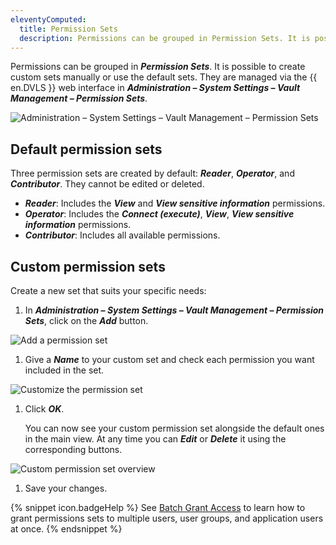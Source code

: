 ```yaml
---
eleventyComputed:
  title: Permission Sets
  description: Permissions can be grouped in Permission Sets. It is possible to create custom sets manually or use the default sets. They are managed via the {{ en.DVLS }} web interface in Administration – System Settings – Vault Management – Permission Sets.
---
```

Permissions can be grouped in ***Permission Sets***. It is possible to create custom sets manually or use the default sets. They are managed via the {{ en.DVLS }} web interface in ***Administration – System Settings – Vault Management – Permission Sets***.

![Administration – System Settings – Vault Management – Permission Sets](https://webdevolutions.azureedge.net/docs/en/server/ServerOp2091.png)

## Default permission sets

Three permission sets are created by default: ***Reader***, ***Operator***, and ***Contributor***. They cannot be edited or deleted.  
* ***Reader***: Includes the ***View*** and ***View sensitive information*** permissions.
* ***Operator***: Includes the ***Connect (execute)***, ***View***, ***View sensitive information*** permissions.
* ***Contributor***: Includes all available permissions.

## Custom permission sets

Create a new set that suits your specific needs:

1. In ***Administration – System Settings – Vault Management – Permission Sets***, click on the ***Add*** button.

![Add a permission set](https://webdevolutions.azureedge.net/docs/en/server/ServerOp2092.png)

1. Give a ***Name*** to your custom set and check each permission you want included in the set.

![Customize the permission set](https://webdevolutions.azureedge.net/docs/en/server/ServerOp2093.png)

1. Click ***OK***.

   You can now see your custom permission set alongside the default ones in the main view. At any time you can ***Edit*** or ***Delete*** it using the corresponding buttons.

![Custom permission set overview](https://webdevolutions.azureedge.net/docs/en/server/ServerOp2094.png)

1. Save your changes.

{% snippet icon.badgeHelp %}
See [Batch Grant Access](/server/web-interface/administration/configuration/system-settings/vault-management/batch-grant-access/) to learn how to grant permissions sets to multiple users, user groups, and application users at once.
{% endsnippet %}  
